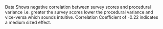 Data Shows negative correlation between survey scores and procedural variance i.e. greater the survey scores lower the procedural variance and vice-versa which sounds intuitive. Correlation Coefficient of -0.22 indicates a medium sized effect.

